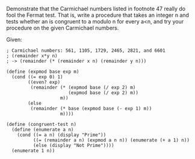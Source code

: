 Demonstrate that the Carmichael numbers listed in footnote 47 really do fool the Fermat test. That is, write a procedure that takes an integer n and tests whether an is congruent to a modulo n for every a<n, and try your procedure on the given Carmichael numbers.

Given:

```
; Carmichael numbers: 561, 1105, 1729, 2465, 2821, and 6601
; (remainder x*y n)
; -> (remainder (* (remainder x n) (remainder y n)))
```

```
(define (expmod base exp m)
  (cond ((= exp 0) 1)
        ((even? exp)
         (remainder (* (expmod base (/ exp 2) m)
                       (expmod base (/ exp 2) m))
                    m))
        (else
         (remainder (* base (expmod base (- exp 1) m))
                    m))))

(define (congruent-test n)
  (define (enumerate a n)
    (cond ((= a n) (display "Prime"))
          ((= (remainder a n) (expmod a n n)) (enumerate (+ a 1) n))
          (else (display "Not Prime"))))
  (enumerate 1 n))
```
